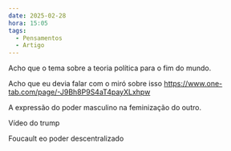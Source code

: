 ```yaml
---
date: 2025-02-28
hora: 15:05
tags:
  - Pensamentos
  - Artigo
---
```

Acho que o tema sobre a teoria política para o fim do mundo.

Acho que eu devia falar com o miró sobre isso
	https://www.one-tab.com/page/-J9Bh8P9S4aT4payXLxhpw





A expressão do poder masculino na feminização do outro.

Vídeo do trump

Foucault eo poder descentralizado